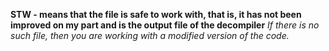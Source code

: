 **STW - means that the file is safe to work with, that is, it has not been improved on my part and is the output file of the decompiler**
*If there is no such file, then you are working with a modified version of the code.*
